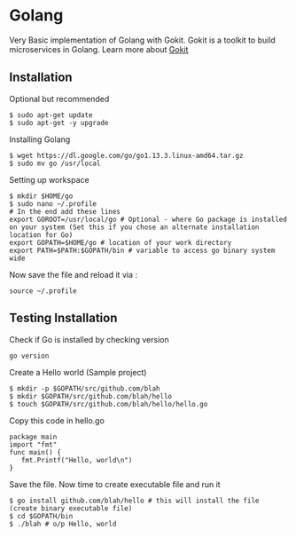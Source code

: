 # Golang
Very Basic implementation of Golang with Gokit. Gokit is a toolkit to build microservices in Golang. Learn more about [Gokit](https://gokit.io/)
## Installation
Optional but recommended 
``` 
$ sudo apt-get update
$ sudo apt-get -y upgrade
```
Installing Golang
``` 
$ wget https://dl.google.com/go/go1.13.3.linux-amd64.tar.gz
$ sudo mv go /usr/local
```
Setting up workspace
```
$ mkdir $HOME/go
$ sudo nano ~/.profile
# In the end add these lines 
export GOROOT=/usr/local/go # Optional - where Go package is installed on your system (Set this if you chose an alternate installation location for Go)
export GOPATH=$HOME/go # location of your work directory
export PATH=$PATH:$GOPATH/bin # variable to access go binary system wide
```
Now save the file and reload it via :
```
source ~/.profile
```
 ## Testing Installation
 Check if Go is installed by checking version
 ```
 go version
 ```
 Create a Hello world (Sample project)
 ```
 $ mkdir -p $GOPATH/src/github.com/blah
 $ mkdir $GOPATH/src/github.com/blah/hello
 $ touch $GOPATH/src/github.com/blah/hello/hello.go
 ```
 Copy this code in hello.go
 ```
package main
import "fmt"
func main() {
    fmt.Printf("Hello, world\n")
}
```
Save the file. Now time to create executable file and run it
```
$ go install github.com/blah/hello # this will install the file (create binary executable file)
$ cd $GOPATH/bin
$ ./blah # o/p Hello, world

```

 